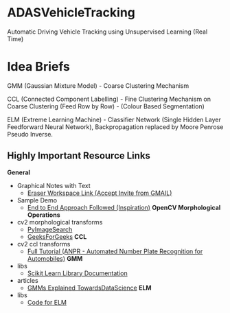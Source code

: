 # ADASVehicleTracking
Automatic Driving Vehicle Tracking using Unsupervised Learning (Real Time)
# Idea Briefs

GMM (Gaussian Mixture Model) - Coarse Clustering Mechanism

CCL (Connected Component Labelling) - Fine Clustering Mechanism on Coarse Clustering (Feed Row by Row) - (Colour Based Segmentation)

ELM (Extreme Learning Machine) - Classifier Network (Single Hidden Layer Feedforward Neural Network), Backpropagation replaced by Moore Penrose Pseudo Inverse.


## **Highly Important Resource Links**
**General**
- Graphical Notes with Text
    - [Eraser Workspace Link (Accept Invite from GMAIL)](https://app.tryeraser.com/workspace/1pWX4dh4vrHlrtpbbm3H)
- Sample Demo
    - [End to End Approach Followed (Inspiration)](https://homepages.inf.ed.ac.uk/rbf/HIPR2/label.htm)
**OpenCV Morphological Operations**
- cv2 morphological transforms
    - [PyImageSearch](https://pyimagesearch.com/2021/04/28/opencv-morphological-operations/)
    - [GeeksForGeeks](https://www.geeksforgeeks.org/python-opencv-morphological-operations/) 
**CCL**
- cv2 ccl transforms
    - [Full Tutorial (ANPR - Automated Number Plate Recognition for Automobiles)](https://pyimagesearch.com/2021/02/22/opencv-connected-component-labeling-and-analysis/)
**GMM**
- libs
    - [Scikit Learn Library Documentation](https://scikit-learn.org/stable/modules/mixture.html)
- articles
    - [GMMs Explained TowardsDataScience](https://towardsdatascience.com/gaussian-mixture-models-explained-6986aaf5a95)
**ELM**
- libs
    - [Code for ELM](https://github.com/khanfarhan10/elm/blob/master/example.py)